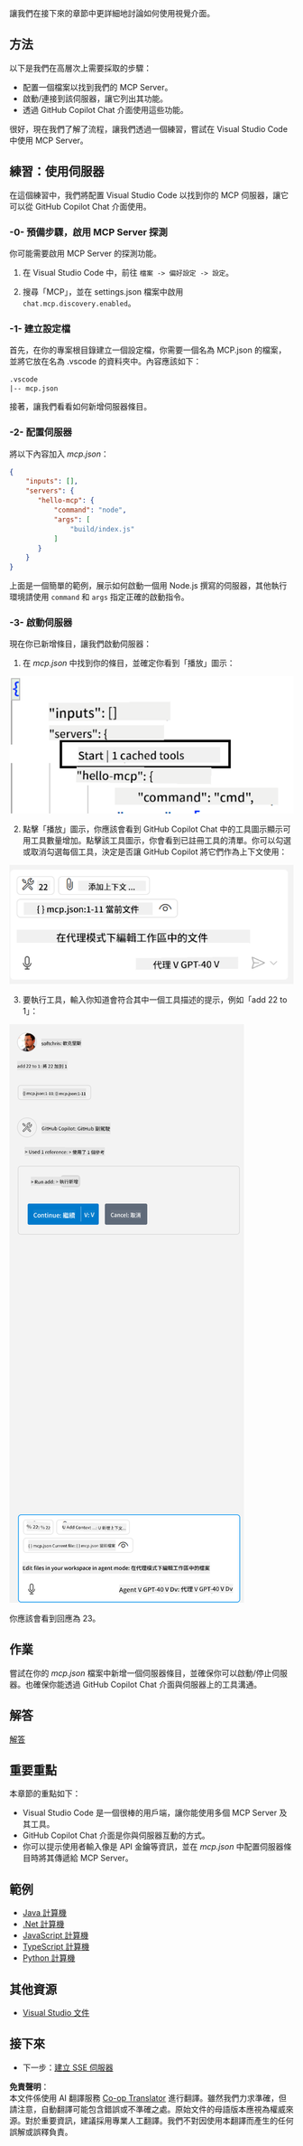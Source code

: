 <!--
CO_OP_TRANSLATOR_METADATA:
{
  "original_hash": "54e9ffc5dba01afcb8880a9949fd1881",
  "translation_date": "2025-07-04T16:09:29+00:00",
  "source_file": "03-GettingStarted/04-vscode/README.md",
  "language_code": "tw"
}
-->
讓我們在接下來的章節中更詳細地討論如何使用視覺介面。

## 方法

以下是我們在高層次上需要採取的步驟：

- 配置一個檔案以找到我們的 MCP Server。
- 啟動/連接到該伺服器，讓它列出其功能。
- 透過 GitHub Copilot Chat 介面使用這些功能。

很好，現在我們了解了流程，讓我們透過一個練習，嘗試在 Visual Studio Code 中使用 MCP Server。

## 練習：使用伺服器

在這個練習中，我們將配置 Visual Studio Code 以找到你的 MCP 伺服器，讓它可以從 GitHub Copilot Chat 介面使用。

### -0- 預備步驟，啟用 MCP Server 探測

你可能需要啟用 MCP Server 的探測功能。

1. 在 Visual Studio Code 中，前往 `檔案 -> 偏好設定 -> 設定`。

2. 搜尋「MCP」，並在 settings.json 檔案中啟用 `chat.mcp.discovery.enabled`。

### -1- 建立設定檔

首先，在你的專案根目錄建立一個設定檔，你需要一個名為 MCP.json 的檔案，並將它放在名為 .vscode 的資料夾中。內容應該如下：

```text
.vscode
|-- mcp.json
```

接著，讓我們看看如何新增伺服器條目。

### -2- 配置伺服器

將以下內容加入 *mcp.json*：

```json
{
    "inputs": [],
    "servers": {
       "hello-mcp": {
           "command": "node",
           "args": [
               "build/index.js"
           ]
       }
    }
}
```

上面是一個簡單的範例，展示如何啟動一個用 Node.js 撰寫的伺服器，其他執行環境請使用 `command` 和 `args` 指定正確的啟動指令。

### -3- 啟動伺服器

現在你已新增條目，讓我們啟動伺服器：

1. 在 *mcp.json* 中找到你的條目，並確定你看到「播放」圖示：

  ![在 Visual Studio Code 中啟動伺服器](../../../../translated_images/vscode-start-server.8e3c986612e3555de47e5b1e37b2f3020457eeb6a206568570fd74a17e3796ad.tw.png)  

2. 點擊「播放」圖示，你應該會看到 GitHub Copilot Chat 中的工具圖示顯示可用工具數量增加。點擊該工具圖示，你會看到已註冊工具的清單。你可以勾選或取消勾選每個工具，決定是否讓 GitHub Copilot 將它們作為上下文使用：

  ![在 Visual Studio Code 中的工具清單](../../../../translated_images/vscode-tool.0b3bbea2fb7d8c26ddf573cad15ef654e55302a323267d8ee6bd742fe7df7fed.tw.png)

3. 要執行工具，輸入你知道會符合其中一個工具描述的提示，例如「add 22 to 1」：

  ![從 GitHub Copilot 執行工具](../../../../translated_images/vscode-agent.d5a0e0b897331060518fe3f13907677ef52b879db98c64d68a38338608f3751e.tw.png)

  你應該會看到回應為 23。

## 作業

嘗試在你的 *mcp.json* 檔案中新增一個伺服器條目，並確保你可以啟動/停止伺服器。也確保你能透過 GitHub Copilot Chat 介面與伺服器上的工具溝通。

## 解答

[解答](./solution/README.md)

## 重要重點

本章節的重點如下：

- Visual Studio Code 是一個很棒的用戶端，讓你能使用多個 MCP Server 及其工具。
- GitHub Copilot Chat 介面是你與伺服器互動的方式。
- 你可以提示使用者輸入像是 API 金鑰等資訊，並在 *mcp.json* 中配置伺服器條目時將其傳遞給 MCP Server。

## 範例

- [Java 計算機](../samples/java/calculator/README.md)
- [.Net 計算機](../../../../03-GettingStarted/samples/csharp)
- [JavaScript 計算機](../samples/javascript/README.md)
- [TypeScript 計算機](../samples/typescript/README.md)
- [Python 計算機](../../../../03-GettingStarted/samples/python)

## 其他資源

- [Visual Studio 文件](https://code.visualstudio.com/docs/copilot/chat/mcp-servers)

## 接下來

- 下一步：[建立 SSE 伺服器](../05-sse-server/README.md)

**免責聲明**：  
本文件係使用 AI 翻譯服務 [Co-op Translator](https://github.com/Azure/co-op-translator) 進行翻譯。雖然我們力求準確，但請注意，自動翻譯可能包含錯誤或不準確之處。原始文件的母語版本應視為權威來源。對於重要資訊，建議採用專業人工翻譯。我們不對因使用本翻譯而產生的任何誤解或誤釋負責。